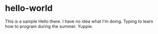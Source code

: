 # hello-world
This is a sample 
 Hello there. I have no idea what I'm doing. Typing to learn how to program during the summer. Yuppie. 
